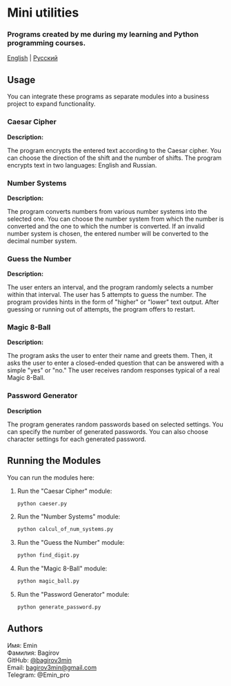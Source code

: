 # Mini utilities

### Programs created by me during my learning and Python programming courses. 

[English](README.md) | [Русский](README-ru.md)


## Usage

You can integrate these programs as separate modules into a business project to expand functionality.

### Caesar Cipher

**Description:**

The program encrypts the entered text according to the Caesar cipher. You can choose the direction of the shift and the number of shifts.
The program encrypts text in two languages: English and Russian.

### Number Systems

**Description:**

The program converts numbers from various number systems into the selected one.
You can choose the number system from which the number is converted and the one to which the number is converted.
If an invalid number system is chosen, the entered number will be converted to the decimal number system.

### Guess the Number

**Description:**

The user enters an interval, and the program randomly selects a number within that interval.
The user has 5 attempts to guess the number. The program provides hints in the form of "higher" or "lower" text output.
After guessing or running out of attempts, the program offers to restart.

### Magic 8-Ball

**Description:**

The program asks the user to enter their name and greets them.
Then, it asks the user to enter a closed-ended question that can be answered with a simple "yes" or "no."
The user receives random responses typical of a real Magic 8-Ball.

### Password Generator

**Description**

The program generates random passwords based on selected settings. You can specify the number of generated passwords.
You can also choose character settings for each generated password.

## Running the Modules

You can run the modules here:

1. Run the "Caesar Cipher" module:
    ```bash
    python caeser.py
   
2. Run the "Number Systems" module:
    ```bash
    python calcul_of_num_systems.py
   
3. Run the "Guess the Number" module:
    ```bash
    python find_digit.py
   
4. Run the "Magic 8-Ball" module:
    ```bash
    python magic_ball.py
   
5. Run the "Password Generator" module:
    ```bash
    python generate_password.py

## Authors

Имя: Emin <br>
Фамилия: Bagirov <br>
GitHub: [@bagirov3min](https://github.com/bagirov3min) <br>
Email: bagirov3min@gmail.com <br>
Telegram: @Emin_pro <br>
